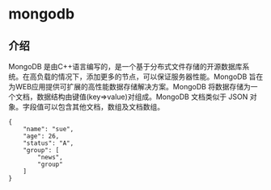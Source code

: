 # mongodb

## 介绍

MongoDB 是由C++语言编写的，是一个基于分布式文件存储的开源数据库系统。在高负载的情况下，添加更多的节点，可以保证服务器性能。MongoDB 旨在为WEB应用提供可扩展的高性能数据存储解决方案。MongoDB 将数据存储为一个文档，数据结构由键值\(key=&gt;value\)对组成。MongoDB 文档类似于 JSON 对象。字段值可以包含其他文档，数组及文档数组。

```text
{
    "name": "sue",
    "age": 26,
    "status": "A",
    "group": [
        "news",
        "group"
    ]
}
```



